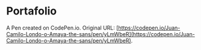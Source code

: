 # Portafolio

A Pen created on CodePen.io. Original URL: [https://codepen.io/Juan-Camilo-Londo-o-Amaya-the-sans/pen/yLmWbeR](https://codepen.io/Juan-Camilo-Londo-o-Amaya-the-sans/pen/yLmWbeR).

